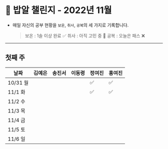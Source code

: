# 🍚 밥알 챌린지 - 2022년 11월
- 매일 자신의 공부 현황을 `보온`, `취사`, `공복`의 세 가지로 기록합니다.
    
    > 보온 : 1솔 이상 완료 ✅
    취사 : 아직 고민 중 🤔
    공복 : 오늘은 패스 ❌
---

## 첫째 주
**날짜**|김예은|송진서|이동령|정여진|홍여진
---|---|---|---|---|---
10/31 월| | | |✅|✅
11/1 화| | | |✅|✅
11/2 수| | | | |
11/3 목| | | | |
11/4 금| | | | |
11/5 토| | | | |
11/6 일| | | | |
